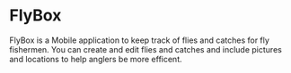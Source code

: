 # FlyBox
FlyBox is a Mobile application to keep track of flies and catches for fly fishermen. You can create and edit flies and catches and include pictures and locations
to help anglers be more efficent.
